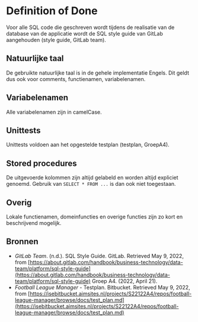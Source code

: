 # Definition of Done

Voor alle SQL code die geschreven wordt tijdens de realisatie van de database van de applicatie wordt de SQL style guide van GitLab aangehouden (style guide, GitLab team).

## Natuurlijke taal

De gebruikte natuurlijke taal is in de gehele implementatie Engels. Dit geldt dus ook voor comments, functienamen, variabelenamen. 

## Variabelenamen

Alle variabelenamen zijn in camelCase.

## Unittests

Unittests voldoen aan het opgestelde testplan (testplan, GroepA4).

## Stored procedures

De uitgevoerde kolommen zijn altijd gelabeld en worden altijd expliciet genoemd. Gebruik van `SELECT * FROM ...` is dan ook niet toegestaan.

## Overig

Lokale functienamen, domeinfuncties en overige functies zijn zo kort en beschrijvend mogelijk.

## Bronnen

- *GitLab Team*. (n.d.). SQL Style Guide. GitLab. Retrieved May 9, 2022, from [https://about.gitlab.com/handbook/business-technology/data-team/platform/sql-style-guide](https://about.gitlab.com/handbook/business-technology/data-team/platform/sql-style-guide) Groep A4. (2022, April 21). 
- *Football League Manager* - Testplan. Bitbucket. Retrieved May 9, 2022, from [https://isebitbucket.aimsites.nl/projects/S22122A4/repos/football-league-manager/browse/docs/test_plan.md](https://isebitbucket.aimsites.nl/projects/S22122A4/repos/football-league-manager/browse/docs/test_plan.md)